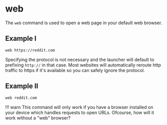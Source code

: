 # web

The `web` command is used to open a web page in your default web browser.

## Example I
```
web https://reddit.com
```

Specifying the protocol is not necessary and the launcher will default to prefixing `http://` in that case. Most websites will automatically reroute http traffic to https if it's available so you can safely ignore the protocol.

## Example II
```
web reddit.com
```

!!! warn
    This command will only work if you have a browser installed on your device which handles requests to open URLs. Ofcourse, how will it work without a "web" browser?